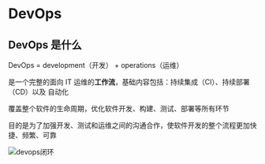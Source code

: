 # DevOps

## DevOps 是什么

DevOps = development（开发） + operations（运维）

是一个完整的面向 IT 运维的**工作流**，基础内容包括：持续集成（CI）、持续部署（CD）以及 自动化

覆盖整个软件的生命周期，优化软件开发、构建、测试、部署等所有环节

目的是为了加强开发、测试和运维之间的沟通合作，使软件开发的整个流程更加快捷、频繁、可靠

![devops闭环](@img/devops_01.png)